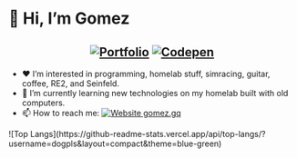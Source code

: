 
# 👋 Hi, I’m __Gomez__

<h2 align="center"> 
  <a align="center" href="https://gomez.gq/"><img src="https://img.shields.io/badge/PORTFOLIO-CC6699?style=for-the-badge&logoColor=white" alt="Portfolio"></a>
  <a href="https://codepen.io/dogpls"><img src="https://img.shields.io/badge/Codepen-dogpls?style=for-the-badge&logo=codepen&logoColor=white" alt="Codepen"></h2></a>


- ❤️ I’m interested in programming, homelab stuff, simracing, guitar, coffee, RE2, and Seinfeld.
- 🌱 I’m currently learning new technologies on my homelab built with old computers.
- 📫 How to reach me: [![Website gomez.gq](https://img.shields.io/website-up-down-green-red/http/shields.io.svg)](https://www.gomez.gq)

<footer>
![Top Langs](https://github-readme-stats.vercel.app/api/top-langs/?username=dogpls&layout=compact&theme=blue-green) 
</footer>
  
  <!--- dogpls/dogpls is a ✨ special ✨ repository because its `README.md` (this file) appears on your GitHub profile.
You can click the Preview link to take a look at your changes.
--->
